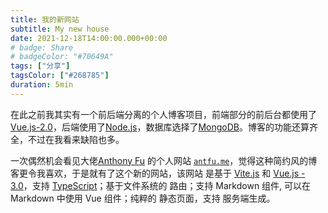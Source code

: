 ```yaml
---
title: 我的新网站
subtitle: My new house
date: 2021-12-18T14:00:00.000+00:00
# badge: Share    
# badgeColor: "#70649A"
tags: ["分享"]
tagsColor: ["#268785"]
duration: 5min
---
```


在此之前我其实有一个前后端分离的个人博客项目，前端部分的前后台都使用了<vscode-icons-file-type-vue />[Vue.js-2.0](https://v3.vuejs.org/)，后端使用了<whh-nodejs />[Node.js](https://nodejs.org/zh-cn/)，数据库选择了<vscode-icons-file-type-mongo />[MongoDB](https://www.mongodb.com/)。博客的功能还算齐全，不过在我看来缺陷也多。

一次偶然机会看见大佬[Anthony Fu](https://github.com/antfu) 的个人网站 <code>[antfu.me](https://antfu.me/)</code>，觉得这种简约风的博客更令我喜欢，于是就有了这个新的网站，该网站
是基于 <vscode-icons-file-type-vite /> [Vite.js](https://vitejs.dev/) 和 <vscode-icons-file-type-vue /> [Vue.js - 3.0](https://v3.vuejs.org/)，支持 <vscode-icons-file-type-typescript-official /> [TypeScript](https://www.typescriptlang.org/)；基于文件系统的 <tabler-route /> 路由；支持 <ri-markdown-line /> Markdown 组件, 可以在 Markdown 中使用 Vue 组件；纯粹的 <bx-bxs-file-html /> 静态页面，支持 <uil-server /> 服务端生成。







